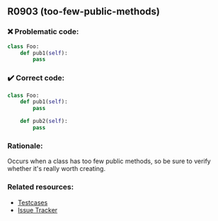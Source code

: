 ## R0903 (too-few-public-methods)

### :x: Problematic code:

```python
class Foo:
    def pub1(self):
        pass
```

### :heavy_check_mark: Correct code:

```python
class Foo:
    def pub1(self):
        pass

    def pub2(self):
        pass
```

### Rationale:

Occurs when a class has too few public methods, so be sure to verify whether it's really worth creating.

### Related resources:

- [Testcases](https://github.com/PyCQA/pylint/blob/master/tests/functional/too/too_few_public_methods.py)
- [Issue Tracker](https://github.com/PyCQA/pylint/issues?q=is%3Aissue+%22too-few-public-methods%22+OR+%22R0903%22)
